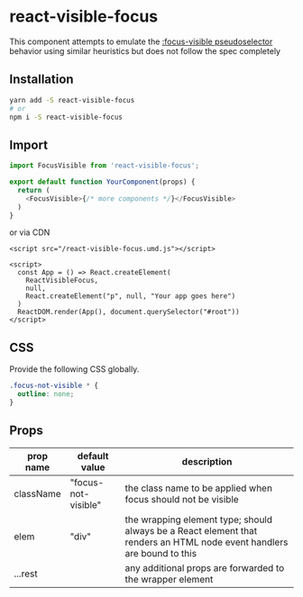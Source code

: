 # react-visible-focus

This component attempts to emulate the [:focus-visible pseudoselector](https://developer.mozilla.org/en-US/docs/Web/CSS/:focus-visible) behavior using similar heuristics but does not follow the spec completely

## Installation

```bash
yarn add -S react-visible-focus
# or
npm i -S react-visible-focus
```

## Import

```js
import FocusVisible from 'react-visible-focus';

export default function YourComponent(props) {
  return (
    <FocusVisible>{/* more components */}</FocusVisible>
  )
}
```

or via CDN

```
<script src="/react-visible-focus.umd.js"></script>

<script>
  const App = () => React.createElement(
    ReactVisibleFocus,
    null,
    React.createElement("p", null, "Your app goes here")  
  )
  ReactDOM.render(App(), document.querySelector("#root"))
</script>
```

## CSS

Provide the following CSS globally. 

```css
.focus-not-visible * {
  outline: none;
}
```

## Props

| prop name | default value | description |
|---|---|---|
| className | "focus-not-visible" | the class name to be applied when focus should not be visible |
| elem | "div" | the wrapping element type; should always be a React element that renders an HTML node event handlers are bound to this |
| ...rest | | any additional props are forwarded to the wrapper element |